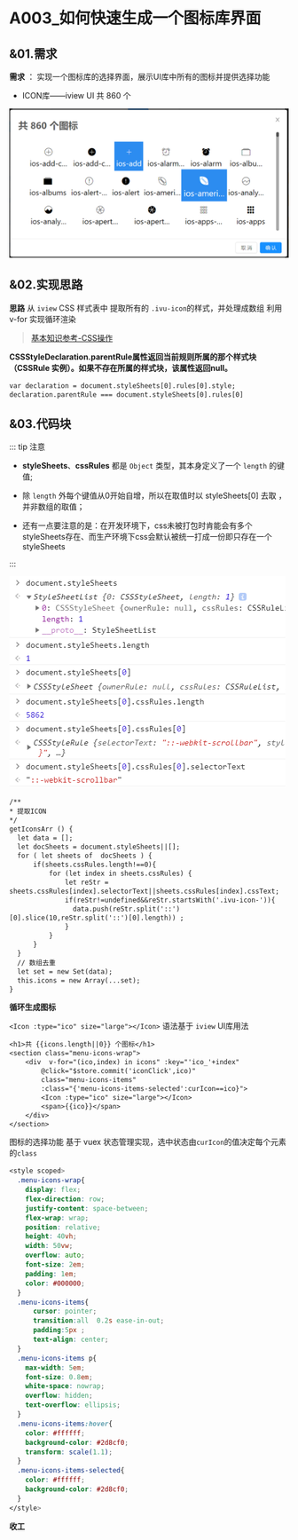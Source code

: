 # A003_如何快速生成一个图标库界面 #

## &01.需求 ##

**需求** ： 实现一个图标库的选择界面，展示UI库中所有的图标并提供选择功能

- ICON库——iview UI 共 860 个

![iconSelect](./img/A003/iconSelect.jpg)

## &02.实现思路 ##

**思路** 从 `iview` CSS 样式表中 提取所有的 `.ivu-icon`的样式，并处理成数组 利用 v-for 实现循环渲染

>[基本知识参考-CSS操作](http://javascript.ruanyifeng.com/dom/css.html#toc1)

**CSSStyleDeclaration.parentRule属性返回当前规则所属的那个样式块（CSSRule 实例）。如果不存在所属的样式块，该属性返回null。**

```js{0}
var declaration = document.styleSheets[0].rules[0].style;
declaration.parentRule === document.styleSheets[0].rules[0]
```

## &03.代码块 ##

::: tip 注意

- **styleSheets**、**cssRules** 都是 `Object` 类型，其本身定义了一个 `length` 的键值;

- 除 `length` 外每个键值从0开始自增，所以在取值时以 styleSheets[0] 去取 ，并非数组的取值；

- 还有一点要注意的是：在开发环境下，css未被打包时肯能会有多个styleSheets存在、而生产环境下css会默认被统一打成一份即只存在一个styleSheets

:::

![cssRules](./img/A003/cssrules.png)
```js{0}
/**
* 提取ICON
*/
getIconsArr () {
  let data = [];
  let docSheets = document.styleSheets||[];
  for ( let sheets of  docSheets ) {
      if(sheets.cssRules.length!==0){
          for (let index in sheets.cssRules) {
              let reStr = sheets.cssRules[index].selectorText||sheets.cssRules[index].cssText;
              if(reStr!=undefined&&reStr.startsWith('.ivu-icon-')){
                data.push(reStr.split('::')[0].slice(10,reStr.split('::')[0].length)) ;
              }
          }
      }
  }
  // 数组去重
  let set = new Set(data);
  this.icons = new Array(...set);
}
```

**循环生成图标**

`<Icon :type="ico" size="large"></Icon>`  语法基于 `iview` UI库用法

```vue
<h1>共 {{icons.length||0}} 个图标</h1>
<section class="menu-icons-wrap">
    <div  v-for="(ico,index) in icons" :key="'ico_'+index"
        @click="$store.commit('iconClick',ico)"
        class="menu-icons-items" 
        :class="{'menu-icons-items-selected':curIcon==ico}">
        <Icon :type="ico" size="large"></Icon>
        <span>{{ico}}</span>
    </div>
</section>
```

图标的选择功能 基于 vuex 状态管理实现，选中状态由`curIcon`的值决定每个元素的`class`
```css
<style scoped>
  .menu-icons-wrap{
    display: flex;
    flex-direction: row;
    justify-content: space-between;
    flex-wrap: wrap;
    position: relative;
    height: 40vh;
    width: 50vw;
    overflow: auto;
    font-size: 2em;
    padding: 1em;
    color: #000000;
  }
  .menu-icons-items{
      cursor: pointer;
      transition:all  0.2s ease-in-out;
      padding:5px ;
      text-align: center;
  }
  .menu-icons-items p{
    max-width: 5em;
    font-size: 0.8em;
    white-space: nowrap;
    overflow: hidden;
    text-overflow: ellipsis;
  }
  .menu-icons-items:hover{
    color: #ffffff;
    background-color: #2d8cf0;
    transform: scale(1.1);
  }
  .menu-icons-items-selected{
    color: #ffffff;
    background-color: #2d8cf0;
  }
</style>
```
**收工**